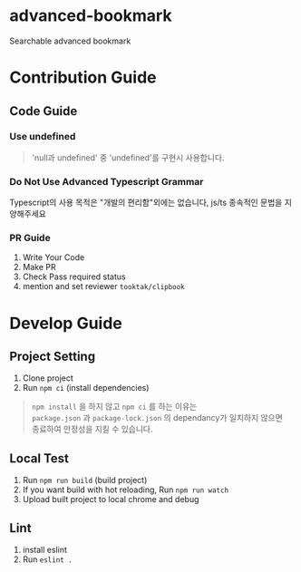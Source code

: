 # advanced-bookmark
Searchable advanced bookmark

# Contribution Guide 
## Code Guide
### Use undefined
> 'null과 undefined' 중 'undefined'를 구현시 사용합니다.
### Do Not Use Advanced Typescript Grammar
Typescript의 사용 목적은 "개발의 편리함"외에는 없습니다, js/ts 종속적인 문법을 지양해주세요
### PR Guide
1. Write Your Code
2. Make PR
3. Check Pass required status
4. mention and set reviewer `tooktak/clipbook`


# Develop Guide
## Project Setting
1. Clone project
2. Run `npm ci` (install dependencies)
> `npm install` 을 하지 않고 `npm ci` 를 하는 이유는 
<br> `package.json` 과 `package-lock.json` 의 dependancy가 일치하지 않으면 
<br> 종료하여 안정성을 지킬 수 있습니다.
## Local Test
1. Run `npm run build` (build project)
2. If you want build with hot reloading, Run `npm run watch`
3. Upload built project to local chrome and debug
## Lint
1. install eslint
2. Run `eslint .`
    

